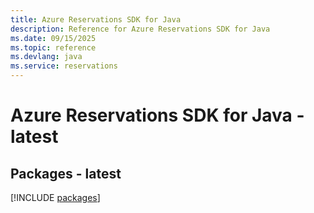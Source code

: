 ```yaml
---
title: Azure Reservations SDK for Java
description: Reference for Azure Reservations SDK for Java
ms.date: 09/15/2025
ms.topic: reference
ms.devlang: java
ms.service: reservations
---
```

# Azure Reservations SDK for Java - latest
## Packages - latest
[!INCLUDE [packages](reservations-index.md)]